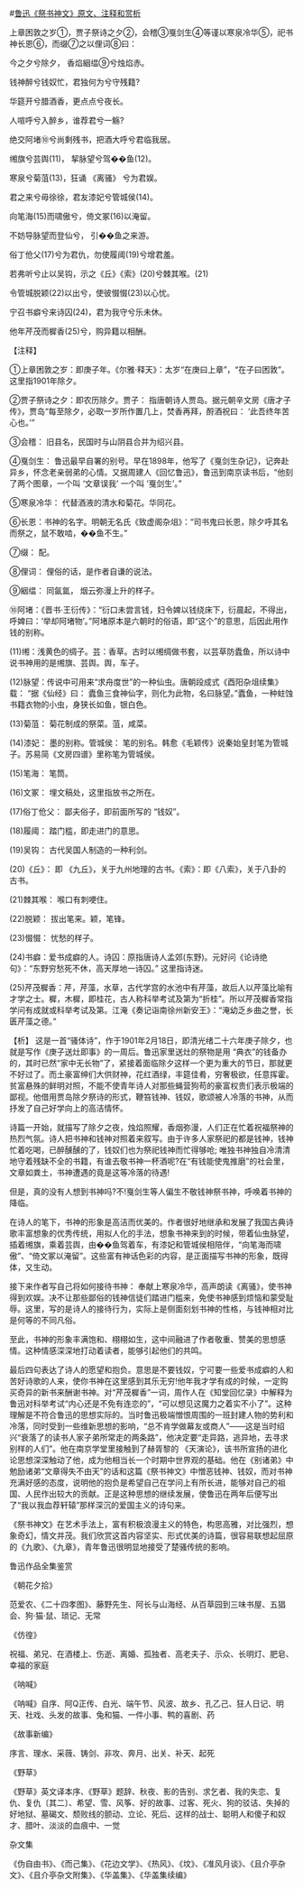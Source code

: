 #[鲁迅《祭书神文》原文、注释和赏析](https://www.vrrw.net/wx/9290.html)

上章困敦之岁①，贾子祭诗之夕②，会稽③戛剑生④等谨以寒泉冷华⑤，祀书神长恩⑥，而缀⑦之以俚词⑧曰：

今之夕兮除夕， 香焰絪缊⑨兮烛焰赤。

钱神醉兮钱奴忙，君独何为兮守残籍?

华筵开兮腊酒香，更点点兮夜长。

人喧呼兮入醉乡，谁荐君兮一觞?

绝交阿堵⑩兮尚剩残书，把酒大呼兮君临我居。

缃旗兮芸舆(11)， 挈脉望兮驾��鱼(12)。

寒泉兮菊菹(13)，狂诵 《离骚》 兮为君娱。

君之来兮毋徐徐，君友漆妃兮管城侯(14)。

向笔海(15)而啸傲兮，倚文冢(16)以淹留。

不妨导脉望而登仙兮， 引��鱼之来游。

俗丁伧父(17)兮为君仇，勿使履阈(19)兮增君羞。

若弗听兮止以吴钩，示之《丘》《索》(20)兮棘其喉。(21)

令管城脱颖(22)以出兮，使彼惙惙(23)以心忧。

宁召书癖兮来诗囚(24)，君为我守兮乐未休。

他年芹茂而樨香(25)兮，购异籍以相酬。

【注释】

①上章困敦之岁：即庚子年。《尔雅·释天》：太岁“在庚曰上章”，“在子曰困敦”。这里指1901年除夕。

②贾子祭诗之夕：即农历除夕。贾子： 指唐朝诗人贾岛。据元朝辛文房《唐才子传》，贾岛“每至除夕，必取一岁所作置几上，焚香再拜，酹酒祝曰： ‘此吾终年苦心也。’”

③会稽： 旧县名，民国时与山阴县合并为绍兴县。

④戛剑生： 鲁迅最早自署的别号。早在1898年，他写了《戛剑生杂记》，记奔赴异乡，怀念老亲弱弟的心情。又据周建人《回忆鲁迅》，鲁迅到南京读书后，“他刻了两个图章，一个叫 ‘文章误我’ 一个叫 ‘戛剑生’。”

⑤寒泉冷华： 代替酒液的清水和菊花。华同花。

⑥长恩：书神的名字。明朝无名氏《致虚阁杂俎》：“司书鬼曰长恩，除夕呼其名而祭之，鼠不敢啮，��鱼不生。”

⑦缀： 配。

⑧俚词： 俚俗的话，是作者自谦的说法。

⑨絪缊： 同氤氲， 烟云弥漫上升的样子。

⑩阿堵：《晋书·王衍传》：“衍口未尝言钱，妇令婢以钱绕床下，衍晨起，不得出，呼婢曰：‘举却阿堵物’。”阿堵原本是六朝时的俗语，即“这个”的意思，后因此用作钱的别称。

(11)缃：浅黄色的绸子。芸：香草。古时以缃绸做书套，以芸草防蠹鱼，所以诗中说书神用的是缃旗、芸舆。舆，车子。

(12)脉望：传说中可用来“求舟度世”的一种仙虫。唐朝段成式《酉阳杂俎续集》载： “据《仙经》曰： 蠹鱼三食神仙字，则化为此物，名曰脉望。”蠹鱼，一种蛀蚀书籍衣物的小虫，身狭长如鱼，银白色。

(13)菊菹： 菊花制成的祭菜。菹，咸菜。

(14)漆妃： 墨的别称。管城侯： 笔的别名。韩愈《毛颖传》说秦始皇封笔为管城子。苏易简《文房四谱》里称笔为管城侯。

(15)笔海： 笔筒。

(16)文冢： 埋文稿处，这里指放书之所在。

(17)俗丁伧父： 鄙夫俗子，即前面所写的 “钱奴”。

(18)履阈： 踏门槛，即走进门的意思。

(19)吴钩： 古代吴国人制造的一种利剑。

(20)《丘》： 即 《九丘》，关于九州地理的古书。《索》：即《八索》，关于八卦的古书。

(21)棘其喉： 喉口有刺哽住。

(22)脱颖： 拔出笔来。颖，笔锋。

(23)惙惙： 忧愁的样子。

(24)书癖：爱书成癖的人。诗囚：原指唐诗人孟郊(东野)。元好问《论诗绝句》：“东野穷愁死不休，高天厚地一诗囚。” 这里指诗迷。

(25)芹茂樨香：芹，芹藻，水草，古代学宫的水池中有芹藻，故后人以芹藻比喻有才学之士。樨，木樨，即桂花，古人称科举考试及第为“折桂”。所以芹茂樨香常指学问有成就或科举考试及第。江淹《奏记诣南徐州新安王》：“淹幼乏乡曲之誉，长匮芹藻之德。”



【析】 这是一首“骚体诗”，作于1901年2月18日，即清光绪二十六年庚子除夕，也就是写作《庚子送灶即事》的一周后。鲁迅家里送灶的祭物是用 “典衣”的钱备办的，其时已然“家中无长物”了，紧接着面临除夕这样一个更为重大的节日，那就更不好过了。而土豪富绅们大供财神，花红酒绿，丰筵佳肴，穷奢极欲，任意挥霍。贫富悬殊的鲜明对照，不能不使青年诗人对那些蝇营狗苟的豪富权贵们表示极端的鄙视。他借用贾岛除夕祭诗的形式，鞭笞钱神、钱奴，歌颂被人冷落的书神，从而抒发了自己好学向上的高洁情怀。

诗篇一开始，就描写了除夕之夜，烛焰照耀，香烟弥漫，人们正在忙着祝福祭神的热烈气氛。诗人把书神和钱神对照着来叙写。由于许多人家祭祀的都是钱神，钱神忙着吃喝，已醉醺醺的了，钱奴们也为祭祀钱神而忙得够呛; 唯独书神独自冷清清地守着残缺不全的书籍，有谁去敬书神一杯酒呢?在“有钱能使鬼推磨”的社会里，文章如粪土，书神遭遇的竟是这等冷落的待遇!

但是，真的没有人想到书神吗?不!戛剑生等人偏生不敬钱神祭书神，呼唤着书神的降临。

在诗人的笔下，书神的形象是高洁而优美的。作者很好地继承和发展了我国古典诗歌丰富想象的优秀传统，用拟人化的手法，想象书神来到的时候，带着仙虫脉望，插着缃旗，乘着芸舆，由��鱼驾着车，有漆妃和管城侯相陪伴，“向笔海而啸傲”、“倚文冢以淹留”。这些富有神话色彩的内容，是正面描写书神的形象，既得体，又生动。

接下来作者写自己将如何接待书神： 奉献上寒泉冷华，高声朗读《离骚》，使书神得到欢娱。决不让那些鄙俗的钱神信徒们踏进门槛来，免使书神感到烦恼和蒙受耻辱。这里，写的是诗人的接待行为，实际上是侧面刻划书神的性格，与钱神相对比是何等的不同凡俗。

至此，书神的形象丰满饱和、栩栩如生，这中间融进了作者敬重、赞美的思想感情。这种情感深深地打动着读者，能够引起他们的共鸣。

最后四句表达了诗人的愿望和抱负。意思是不要钱奴，宁可要一些爱书成癖的人和苦好诗歌的人来，使你书神在这里感到其乐无穷!他年我才学有成的时候，一定购买奇异的新书来酬谢书神。对“芹茂樨香”一词，周作人在《知堂回忆录》中解释为鲁迅对科举考试“内心还是不免有连恋的”，“可以想见这魔力之着实不小了”。这种理解是不符合鲁迅的思想实际的。当时鲁迅极端憎恨周围的一班封建人物的势利和冷落，同时受到一些维新思想的影响，“总不肯学做幕友或商人”——这是当时绍兴“衰落了的读书人家子弟所常走的两条路”，他决定要“走异路，逃异地，去寻求别样的人们”。他在南京学堂里接触到了赫胥黎的 《天演论》，该书所宣扬的进化论思想深深触动了他，成为他相当长一个时期中世界观的基础。他在《别诸弟》中勉励诸弟“文章得失不由天”的话和这篇《祭书神文》中憎恶钱神、钱奴，而对书神充满好感的态度，说明他的抱负是希望自己在学问上有所长进，能够对自己的祖国、人民作出较大的贡献。正是这种思想的继续发展，使鲁迅在两年后便写出了“我以我血荐轩辕”那样深沉的爱国主义的诗句来。

《祭书神文》在艺术手法上，富有积极浪漫主义的特色，构思高雅，对比强烈，想象奇幻，情文并茂。我们欣赏这首内容坚实、形式优美的诗篇，很容易联想起屈原的《九歌》、《九章》，青年鲁迅很明显地接受了楚骚传统的影响。

鲁迅作品全集鉴赏

《朝花夕拾》

范爱农、《二十四孝图》、藤野先生、阿长与山海经、从百草园到三味书屋、五猖会、狗·猫·鼠、琐记、无常

《仿徨》

祝福、弟兄、在酒楼上、伤逝、离婚、孤独者、高老夫子、示众、长明灯、肥皂、幸福的家庭

《呐喊》

《呐喊》自序、阿Q正传、白光、端午节、风波、故乡、孔乙己、狂人日记、明天、社戏、头发的故事、兔和猫、一件小事、鸭的喜剧、药

《故事新编》

序言、理水、采薇、铸剑、非攻、奔月、出关、补天、起死

《野草》

《野草》英文译本序、《野草》题辞、秋夜、影的告别、求乞者、我的失恋、复仇、复仇〔其二〕、希望、雪、风筝、好的故事、过客、死火、狗的驳诘、失掉的好地狱、墓碣文、颓败线的颤动、立论、死后、这样的战士、聪明人和傻子和奴才、腊叶、淡淡的血痕中、一觉

杂文集

《伪自由书》、《而己集》、《花边文学》、《热风》、《坟》、《准风月谈》、《且介亭杂文》、《且介亭杂文附集》、《华盖集》、《华盖集续编》

